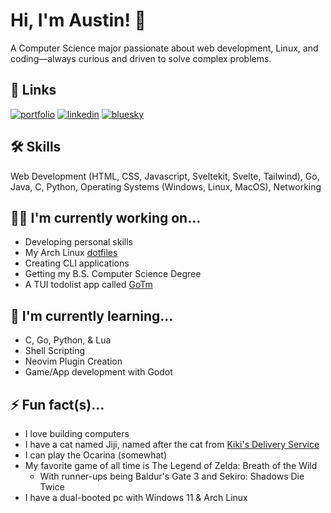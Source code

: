 # Hi, I'm Austin! 👋

A Computer Science major passionate about web development, Linux, and coding—always curious and driven to solve complex problems.

## 🔗 Links
[![portfolio](https://img.shields.io/badge/my_portfolio-000?style=for-the-badge&logo=ko-fi&logoColor=white)](https://www.austingause.com)
[![linkedin](https://img.shields.io/badge/linkedin-0A66C2?style=for-the-badge&logo=linkedin&logoColor=white)](https://www.linkedin.com/in/austincgause)
[![bluesky](https://img.shields.io/badge/bluesky-1DA1F2?style=for-the-badge&logo=bluesky&logoColor=white)](https://bsky.app/profile/austingause.com)

## 🛠 Skills
Web Development (HTML, CSS, Javascript, Sveltekit, Svelte, Tailwind), Go, Java, C, Python, Operating Systems (Windows, Linux, MacOS), Networking

## 👩‍💻 I'm currently working on...
- Developing personal skills
- My Arch Linux [dotfiles](https://github.com/Pairadux/dotfiles)
- Creating CLI applications
- Getting my B.S. Computer Science Degree
- A TUI todolist app called [GoTm](https://github.com/Pairadux/gotm)

## 🧠 I'm currently learning...
- C, Go, Python, & Lua
- Shell Scripting
- Neovim Plugin Creation
- Game/App development with Godot

## ⚡️ Fun fact(s)...
- I love building computers
- I have a cat named Jiji, named after the cat from [Kiki's Delivery Service](https://ghibli.fandom.com/wiki/Jiji)
- I can play the Ocarina (somewhat)
- My favorite game of all time is The Legend of Zelda: Breath of the Wild
    - With runner-ups being Baldur's Gate 3 and Sekiro: Shadows Die Twice
- I have a dual-booted pc with Windows 11 & Arch Linux
